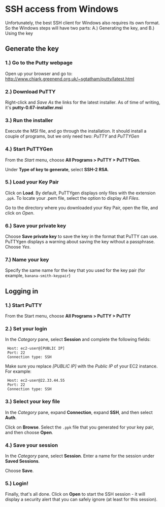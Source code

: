 # SSH access from Windows 

Unfortunately, the best SSH client for Windows also requires its own format. So the Windows steps will have two parts: A.) Generating the key, and B.) Using the key

## Generate the key

### 1.) Go to the Putty webpage

Open up your browser and go to: http://www.chiark.greenend.org.uk/~sgtatham/putty/latest.html

### 2.) Download PuTTY

Right-click and *Save As* the links for the latest installer. As of time of writing, it's **putty-0.67-installer.msi**

### 3.) Run the installer

Execute the MSI file, and go through the installation. It should install a couple of programs, but we only need two: *PuTTY* and *PuTTYGen*

### 4.) Start PuTTYGen

From the *Start* menu, choose **All Programs > PuTTY > PuTTYGen**.

Under **Type of key to generate**, select **SSH-2 RSA**.

### 5.) Load your Key Pair

Click on **Load**. By default, PuTTYgen displays only files with the extension `.ppk`. To locate your .pem file, select the option to display *All Files*. 

Go to the directory where you downloaded your Key Pair, open the file, and click on *Open*.

### 6.) Save your private key

Choose **Save private key** to save the key in the format that PuTTY can use. PuTTYgen displays a warning about saving the key without a passphrase. Choose *Yes*.

### 7.) Name your key

Specify the same name for the key that you used for the key pair (for example, `banana-smith-keypair`)


## Logging in

### 1.) Start PuTTY 

From the Start menu, choose **All Programs > PuTTY > PuTTY**

### 2.) Set your login

In the *Category* pane, select **Session** and complete the following fields:


```
 Host: ec2-user@[PUBLIC IP]
 Port: 22
 Connection type: SSH
```

Make sure you replace *[PUBLIC IP]* with the *Public IP* of your EC2 instance. For example: 

```
 Host: ec2-user@22.33.44.55
 Port: 22
 Connection type: SSH
```


### 3.) Select your key file

In the *Category* pane, expand **Connection**, expand **SSH**, and then select **Auth**.

Click on **Browse**. Select the `.ppk` file that you generated for your key pair, and then choose **Open**.

### 4.) Save your session

In the *Category* pane, select **Session**. Enter a name for the session under **Saved Sessions**.

Choose **Save**.

### 5.) Login!

Finally, that's all done. Click on **Open** to start the SSH session - it will display a security alert that you can safely ignore (at least for this session).
